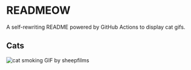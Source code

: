 # READMEOW

A self-rewriting README powered by GitHub Actions to display cat gifs.

## Cats

![cat smoking GIF by sheepfilms](https://media1.giphy.com/media/l0ExdMHUDKteztyfe/200.gif?cid=9acd02dafrwkv4uwhxe9f53ckikthnc9modnpo8lwywaypmi&ep=v1_gifs_search&rid=200.gif&ct=g)
